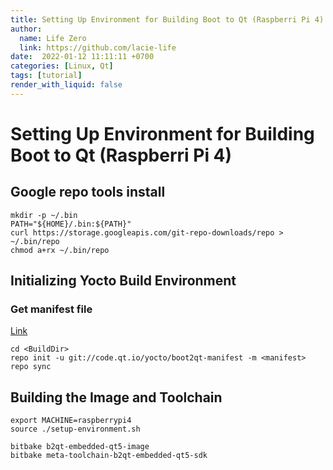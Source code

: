 ```yaml
---
title: Setting Up Environment for Building Boot to Qt (Raspberri Pi 4)
author:
  name: Life Zero
  link: https://github.com/lacie-life
date:  2022-01-12 11:11:11 +0700
categories: [Linux, Qt]
tags: [tutorial]
render_with_liquid: false
---
```


# Setting Up Environment for Building Boot to Qt (Raspberri Pi 4)

## Google repo tools install

```
mkdir -p ~/.bin
PATH="${HOME}/.bin:${PATH}"
curl https://storage.googleapis.com/git-repo-downloads/repo > ~/.bin/repo
chmod a+rx ~/.bin/repo
```

## Initializing Yocto Build Environment

### Get manifest file

[Link](https://code.qt.io/cgit/yocto/boot2qt-manifest.git/tree/)

```
cd <BuildDir>
repo init -u git://code.qt.io/yocto/boot2qt-manifest -m <manifest>
repo sync
```
## Building the Image and Toolchain

```
export MACHINE=raspberrypi4
source ./setup-environment.sh

bitbake b2qt-embedded-qt5-image
bitbake meta-toolchain-b2qt-embedded-qt5-sdk
```

